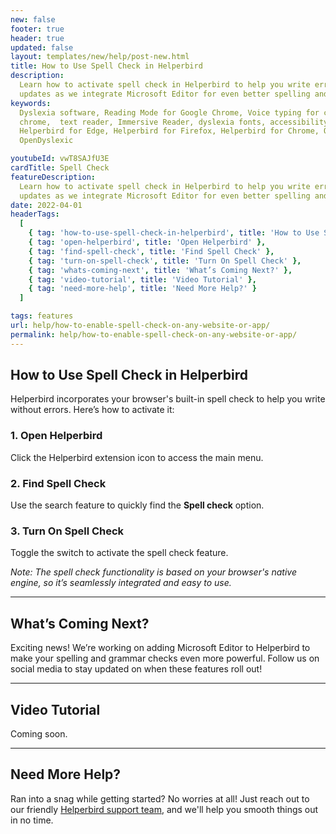 ```yaml
---
new: false
footer: true
header: true
updated: false
layout: templates/new/help/post-new.html
title: How to Use Spell Check in Helperbird
description:
  Learn how to activate spell check in Helperbird to help you write error-free. Plus, stay tuned for
  updates as we integrate Microsoft Editor for even better spelling and grammar checks.
keywords:
  Dyslexia software, Reading Mode for Google Chrome, Voice typing for chrome, Text to speech for
  chrome,  text reader, Immersive Reader, dyslexia fonts, accessibility software, dyslexia software,
  Helperbird for Edge, Helperbird for Firefox, Helperbird for Chrome, Opendyslexic for Chrome,
  OpenDyslexic

youtubeId: vwT8SAJfU3E
cardTitle: Spell Check
featureDescription:
  Learn how to activate spell check in Helperbird to help you write error-free. Plus, stay tuned for
  updates as we integrate Microsoft Editor for even better spelling and grammar checks.
date: 2022-04-01
headerTags:
  [
    { tag: 'how-to-use-spell-check-in-helperbird', title: 'How to Use Spell Check in Helperbird' },
    { tag: 'open-helperbird', title: 'Open Helperbird' },
    { tag: 'find-spell-check', title: 'Find Spell Check' },
    { tag: 'turn-on-spell-check', title: 'Turn On Spell Check' },
    { tag: 'whats-coming-next', title: 'What’s Coming Next?' },
    { tag: 'video-tutorial', title: 'Video Tutorial' },
    { tag: 'need-more-help', title: 'Need More Help?' }
  ]

tags: features
url: help/how-to-enable-spell-check-on-any-website-or-app/
permalink: help/how-to-enable-spell-check-on-any-website-or-app/
---
```


## How to Use Spell Check in Helperbird

Helperbird incorporates your browser's built-in spell check to help you write without errors. Here’s
how to activate it:

### 1. Open Helperbird

Click the Helperbird extension icon to access the main menu.

### 2. Find Spell Check

Use the search feature to quickly find the **Spell check** option.

### 3. Turn On Spell Check

Toggle the switch to activate the spell check feature.

_Note: The spell check functionality is based on your browser's native engine, so it’s seamlessly
integrated and easy to use._

---

## What’s Coming Next?

Exciting news! We’re working on adding Microsoft Editor to Helperbird to make your spelling and
grammar checks even more powerful. Follow us on social media to stay updated on when these features
roll out!

---

## Video Tutorial

Coming soon.

---

## Need More Help?

Ran into a snag while getting started? No worries at all! Just reach out to our friendly
[Helperbird support team](/support/), and we'll help you smooth things out in no time.
